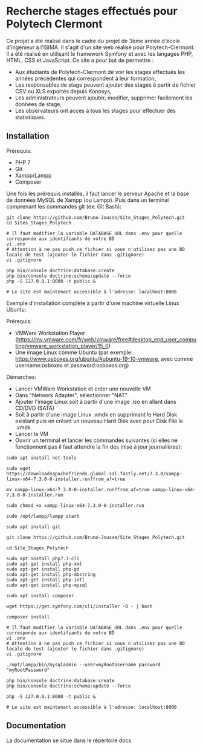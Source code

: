 # Recherche stages effectués pour Polytech Clermont
Ce projet a été réalisé dans le cadre du projet de 3ème année d'école d'ingénieur à l'ISIMA. Il s'agit d'un site web réalisé pour Polytech-Clermont. Il a été réalisé en utilisant le framework Symfony et avec les langages PHP, HTML, CSS et JavaScript. Ce site a pour but de permettre : 
- Aux étudiants de Polytech-Clermont de voir les stages effectués les années précédentes qui correspondent à leur formation,
- Les responsables de stage peuvent ajouter des stages à partir de fichier CSV ou XLS exportés depuis Konosys,
- Les administrateurs peuvent ajouter, modifier, supprimer facilement les données de stage,
- Les observateurs ont accès à tous les stages pour effectuer des statistiques.

## Installation

Prérequis: 
- PHP 7
- Git
- Xampp/Lampp
- Composer

Une fois les prérequis installés, il faut lancer le serveur Apache et la base de données MySQL de Xampp (ou Lampp).
Puis dans un terminal comprenant les commandes git (ex: Git Bash):
````shell script
git clone https://github.com/Bruno-Jousse/Site_Stages_Polytech.git
cd Sites_Stages_Polytech

# Il faut modifier la variable DATABASE_URL dans .env pour quelle corresponde aux identifiants de votre BD
vi .env
# Attention à ne pas push ce fichier si vous n'utilisez pas une BD locale de test (ajouter le fichier dans .gitignore)
vi .gitignore

php bin/console doctrine:database:create
php bin/console doctrine:schema:update --force
php -S 127.0.0.1:8000 -t public &

# Le site est maintenant accessible à l'adresse: localhost:8000
````

Exemple d'installation complète à partir d'une machine virtuelle Linux Ubuntu:

Prérequis:
- VMWare Workstation Player (https://my.vmware.com/fr/web/vmware/free#desktop_end_user_computing/vmware_workstation_player/15_0)
- Une image Linux comme Ubuntu (par exemple: https://www.osboxes.org/ubuntu/#ubuntu-19-10-vmware, avec comme username:osboxes et password:osboxes.org)

Démarches:
- Lancer VMWare Workstation et créer une nouvelle VM
- Dans "Network Adapter", sélectionner "NAT"
- Ajouter l'image Linux soit à partir d'une image .iso en allant dans CD/DVD (SATA)
- Soit à partir d'une image Linux .vmdk en supprimant le Hard Disk existant puis en créant un nouveau Hard Disk avec pour Disk File le .vmdk
- Lancer la VM
- Ouvrir un terminal et lancer les commandes suivantes (si elles ne fonctionnent pas il faut attendre la fin des mise à jour journalières):

````shell script
sudo apt install net-tools

sudo wget https://downloadsapachefriends.global.ssl.fastly.net/7.3.0/xampp-linux-x64-7.3.0-0-installer.run?from_af=true

mv xampp-linux-x64-7.3.0-0-installer.run?from_af=true xampp-linux-x64-7.3.0-0-installer.run

sudo chmod +x xampp-linux-x64-7.3.0-0-installer.run

sudo /opt/lampp/lampp start

sudo apt install git

git clone https://github.com/Bruno-Jousse/Site_Stages_Polytech.git

cd Site_Stages_Polytech

sudo apt install php7.3-cli
sudo apt-get install php-xml
sudo apt-get install php-gd
sudo apt-get install php-mbstring
sudo apt-get install php-intl
sudo apt-get install php-mysql

sudo apt install composer

wget https://get.symfony.com/cli/installer -O - | bash

composer install

# Il faut modifier la variable DATABASE_URL dans .env pour quelle corresponde aux identifiants de votre BD
vi .env
# Attention à ne pas push ce fichier si vous n'utilisez pas une BD locale de test (ajouter le fichier dans .gitignore)
vi .gitignore

./opt/lampp/bin/mysqladmin --user=myRootUsername password "myRootPassword"

php bin/console doctrine:database:create
php bin/console doctrine:schema:update --force

php -S 127.0.0.1:8000 -t public &

# Le site est maintenant accessible à l'adresse: localhost:8000
````

## Documentation

La documentation se situe dans le répertoire docs